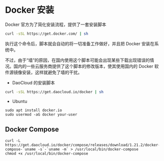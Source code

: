 # Docker 安装

Docker 官方为了简化安装流程，提供了一套安装脚本
```bash
curl -sSL https://get.docker.com/ | sh
```
执行这个命令后，脚本就会自动的将一切准备工作做好，并且把 Docker 安装在系统中。

不过，由于“墙”的原因，在国内使用这个脚本可能会出现某些下载出现错误的情况。国内的一些云服务商提供了这个脚本的修改版本，使其使用国内的 Docker 软件源镜像安装，这样就避免了墙的干扰。

- DaoCloud 的安装脚本
```bash
curl -sSL https://get.daocloud.io/docker | sh
```
- Ubuntu
```shell
sudo apt install docker.io
sudo usermod -aG docker your-user
```

## Docker Compose
```
curl -L https://get.daocloud.io/docker/compose/releases/download/1.21.2/docker-compose-`uname -s`-`uname -m` > /usr/local/bin/docker-compose
chmod +x /usr/local/bin/docker-compose
```